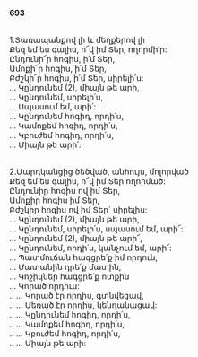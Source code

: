 **693**

\
1.Տառապանքով լի և մեղքերով լի\
 Քեզ եմ ես գալիս, ո՜վ իմ Տեր, ողորմի՛ր:\
 Ընդունի՜ր հոգիս, ի՛մ Տեր,\
 Ամոքի՜ր հոգիս, ի՛մ Տեր,\
 Բժշկի՜ր հոգիս, ի՛մ Տեր, սիրելի՛ս:\
 ... Կընդունեմ (2), միայն թե արի,\
 ... Կընդունեմ, սիրելի՛ս,\
 ... Սպասում եմ, արի՛:\
 ... Կընդունեմ հոգիդ, որդի՛ս,\
 ... Կամոքեմ հոգիդ, որդի՛ս,\
 ... Կբուժեմ հոգիդ, որդի՛ս,\
 ... Միայն թե արի՛:

\
2.Մարդկանցից ծեծված, անհույս, մոլորված\
 Քեզ եմ ես գալիս, ո՜վ իմ Տեր ողորմած:\
 Ընդունիր հոգիս ով իմ Տեր,\
 Ամոքիր հոգիս իմ Տեր,\
 Բժշկիր հոգիս ով իմ Տեր` սիրելիս:\
 ... Կընդունեմ (2), միայն թե արի,\
 ... Կընդունեմ, սիրելի՛ս, սպասում եմ, արի՜:\
 ... Կընդունեմ (2), միայն թե արի՜,\
 ... Կընդունեմ, որդի՛ս, կանչում եմ, արի՜:\
 ... Պատմուճան հագցրե՛ք իմ որդուն,\
 ... Մատանին դրե՛ք մատին,\
 ... Կոշիկներ հագցրե՛ք ոտքին\
 ... Կորած որդուս:\
 .. ... Կորած էր որդիս, գտնվեցավ,\
 .. ... Մեռած էր որդիս, կենդանացավ:\
 .. ... Կընդունեմ հոգիդ, որդի՛ս,\
 .. ... Կամոքեմ հոգիդ, որդի՛ս,\
 .. ... Կբուժեմ հոգիդ, որդի՛ս,\
 .. ... Միայն թե արի:

